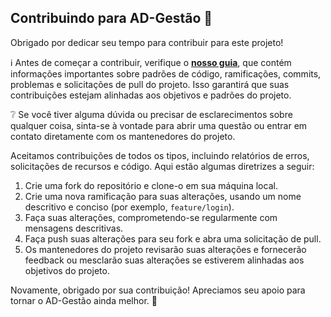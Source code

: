 ## Contribuindo para AD-Gestão :tada: 

Obrigado por dedicar seu tempo para contribuir para este projeto!

:information_source: Antes de começar a contribuir, verifique o [**nosso guia**](https://github.com/maiconrp/adgestao/tree/master/guia), que contém informações importantes sobre padrões de código, ramificações, commits, problemas e solicitações de pull do projeto. Isso garantirá que suas contribuições estejam alinhadas aos objetivos e padrões do projeto. 

❔ Se você tiver alguma dúvida ou precisar de esclarecimentos sobre qualquer coisa, sinta-se à vontade para abrir uma questão ou entrar em contato diretamente com os mantenedores do projeto.

Aceitamos contribuições de todos os tipos, incluindo relatórios de erros, solicitações de recursos e código. Aqui estão algumas diretrizes a seguir:

1. Crie uma fork do repositório e clone-o em sua máquina local.
2. Crie uma nova ramificação para suas alterações, usando um nome descritivo e conciso (por exemplo, `feature/login`).
3. Faça suas alterações, comprometendo-se regularmente com mensagens descritivas.
4. Faça push suas alterações para seu fork e abra uma solicitação de pull.
5. Os mantenedores do projeto revisarão suas alterações e fornecerão feedback ou mesclarão suas alterações se estiverem alinhadas aos objetivos do projeto.

Novamente, obrigado por sua contribuição! Apreciamos seu apoio para tornar o AD-Gestão ainda melhor. 🙏
